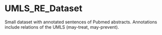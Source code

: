 # UMLS_RE_Dataset
Small dataset with annotated sentences of Pubmed abstracts. Annotations include relations of the UMLS (may-treat, may-prevent).
